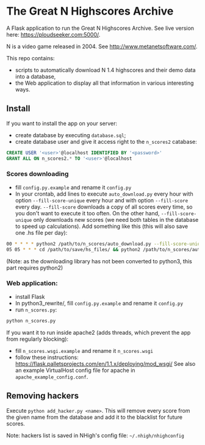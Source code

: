 # The Great N Highscores Archive

A Flask application to run the Great N Highscores Archive. See live version here: https://ploudseeker.com:5000/.

N is a video game released in 2004. See http://www.metanetsoftware.com/.

This repo contains:
- scripts to automatically download N 1.4 highscores and their demo data into a database,
- the Web application to display all that information in various interesting ways.

## Install

If you want to install the app on your server:
- create database by executing `database.sql`;
- create database user and give it access right to the `n_scores2` catabase:
```sql
CREATE USER '<user>'@localhost IDENTIFIED BY '<password>'
GRANT ALL ON n_scores2.* TO '<user>'@localhost
```
### Scores downloading
- fill `config.py.example` and rename it `config.py`
- In your crontab, add lines to execute `auto_download.py` every hour with option `--fill-score-unique` every hour and with option `--fill-score` every day. `--fill-score` downloads a copy of all scores every time, so you don't want to execute it too often. On the other hand, `--fill-score-unique` only downloads new scores (we need both tables in the database to speed up calculations). Add something like this (this will also save one .hs file per day):
```bash
00 * * * * python2 /path/to/n_scores/auto_download.py --fill-score-unique >/dev/null
05 05 * * * cd /path/to/save/hs_files/ && python2 /path/to/n_scores/auto_download.py --fill-score --save-hs-file
```
(Note: as the downloading library has not been converted to python3, this part requires python2)

### Web application:
- install Flask
- In python3_rewrite/, fill `config.py.example` and rename it `config.py`
- run `n_scores.py`:
```bash
python n_scores.py
```

If you want it to run inside apache2 (adds threads, which prevent the app from regularly blocking):
- fill `n_scores.wsgi.example` and rename it `n_scores.wsgi`
- follow these instructions: https://flask.palletsprojects.com/en/1.1.x/deploying/mod_wsgi/
See also an example VirtualHost config file for apache in `apache_example_config.conf`.

## Removing hackers

Execute `python add_hacker.py <name>`. This will remove every score from the given name from the database and add it to the blacklist for future scores.

Note: hackers list is saved in NHigh's config file: `~/.nhigh/nhighconfig`
